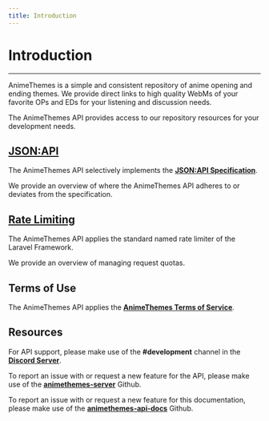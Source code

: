 ```yaml
---
title: Introduction
---
```


# Introduction

---

AnimeThemes is a simple and consistent repository of anime opening and ending themes. We provide direct links to high quality WebMs of your favorite OPs and EDs for your listening and discussion needs.

The AnimeThemes API provides access to our repository resources for your development needs.

## [JSON:API](/jsonapi)

The AnimeThemes API selectively implements the [**JSON:API Specification**](https://jsonapi.org/format/).

We provide an overview of where the AnimeThemes API adheres to or deviates from the specification.

## [Rate Limiting](/ratelimiting)

The AnimeThemes API applies the standard named rate limiter of the Laravel Framework.

We provide an overview of managing request quotas.

## Terms of Use

The AnimeThemes API applies the [**AnimeThemes Terms of Service**](/terms-of-service).

## Resources

For API support, please make use of the **#development** channel in the [**Discord Server**](https://discordapp.com/invite/m9zbVyQ).

To report an issue with or request a new feature for the API, please make use of the [**animethemes-server**](https://github.com/AnimeThemes/animethemes-server) Github.

To report an issue with or request a new feature for this documentation, please make use of the [**animethemes-api-docs**](https://github.com/AnimeThemes/animethemes-api-docs) Github.